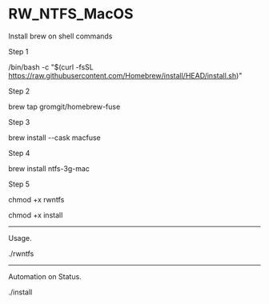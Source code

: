 # RW_NTFS_MacOS

Install brew on shell commands

Step 1

/bin/bash -c "$(curl -fsSL https://raw.githubusercontent.com/Homebrew/install/HEAD/install.sh)"


Step 2

brew tap gromgit/homebrew-fuse


Step 3

brew install --cask macfuse


Step 4

brew install ntfs-3g-mac 


Step 5

chmod +x rwntfs

chmod +x install

-----------------------------------------

Usage.

./rwntfs


-----------------------------------------

Automation on Status.

./install
